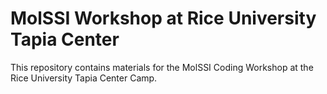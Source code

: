 # MolSSI Workshop at Rice University Tapia Center

This repository contains materials for the MolSSI Coding Workshop at the Rice University Tapia Center Camp.
